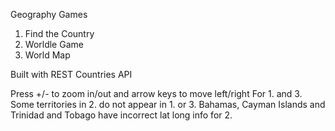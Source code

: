 Geography Games

1. Find the Country
2. Worldle Game
3. World Map

Built with REST Countries API

Press +/- to zoom in/out and arrow keys to move left/right For 1. and 3.
Some territories in 2. do not appear in 1. or 3.
Bahamas, Cayman Islands and Trinidad and Tobago have incorrect lat long info for 2.
